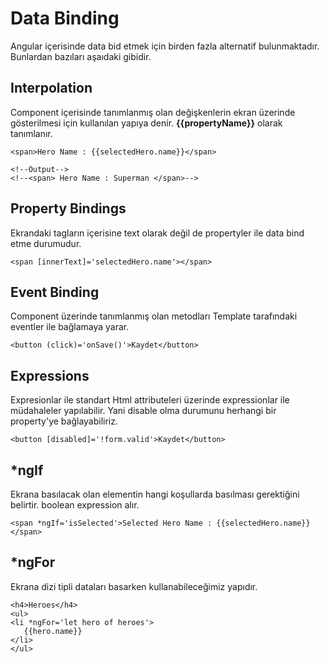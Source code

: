 # Data Binding

Angular içerisinde data bid etmek için birden fazla alternatif bulunmaktadır. Bunlardan bazıları aşaıdaki gibidir.

## Interpolation

Component içerisinde tanımlanmış olan değişkenlerin ekran üzerinde gösterilmesi için kullanılan yapıya denir. **{{propertyName}}** olarak tanımlanır. 

```
<span>Hero Name : {{selectedHero.name}}</span>

<!--Output-->
<!--<span> Hero Name : Superman </span>-->
```

## Property Bindings

Ekrandaki tagların içerisine text olarak değil de propertyler ile data bind etme durumudur.

 ```
 <span [innerText]='selectedHero.name'></span>
 ```

## Event Binding

Component üzerinde tanımlanmış olan metodları Template tarafındaki eventler ile bağlamaya yarar.

 ```
 <button (click)='onSave()'>Kaydet</button>
 ```

 ## Expressions

 Expresionlar ile standart Html attributeleri üzerinde expressionlar ile müdahaleler yapılabilir. Yani disable olma durumunu herhangi bir property'ye bağlayabiliriz.

 ```
<button [disabled]='!form.valid'>Kaydet</button>
 ```

 ## *ngIf

 Ekrana basılacak olan elementin hangi koşullarda basılması gerektiğini belirtir. boolean expression alır.

 ```
 <span *ngIf='isSelected'>Selected Hero Name : {{selectedHero.name}}</span>
 ```

 ## *ngFor

 Ekrana dizi tipli dataları basarken kullanabileceğimiz yapıdır.

 ```
 <h4>Heroes</h4>
 <ul>
 <li *ngFor='let hero of heroes'>
    {{hero.name}}
 </li>
 </ul>
 ```